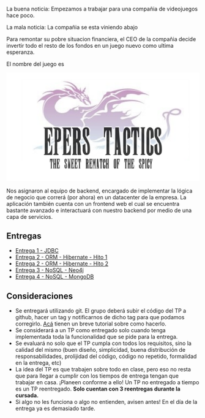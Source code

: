 La buena noticia: Empezamos a trabajar para una compañia de videojuegos hace poco.

La mala noticia: La compañia se esta viniendo abajo

Para remontar su pobre situacion financiera, el CEO de la compañia decide invertir todo el resto de los fondos en un juego nuevo como ultima esperanza.

El nombre del juego es

<p align="center">
  <img src="enunciado/entrega1/logo.png" />
</p>


Nos asignaron al equipo de backend, encargado de implementar la lógica de negocio que correrá (por ahora) en un datacenter de la empresa. La aplicación también cuenta con un frontend web el cual se encuentra bastante avanzado e interactuará con nuestro backend por medio de una capa de servicios.

## Entregas
- [Entrega 1 - JDBC](enunciado/entrega1/entrega1.md)
- [Entrega 2 - ORM - Hibernate - Hito 1](enunciado/entrega2/entrega2.md)
- [Entrega 2 - ORM - Hibernate - Hito 2](enunciado/entrega2/entrega2.2.md)
- [Entrega 3 - NoSQL - Neo4j](enunciado/entrega3/entrega3.md)
- [Entrega 4 - NoSQL - MongoDB](enunciado/entrega4/entrega4.md)

## Consideraciones
- Se entregará utilizando git. El grupo deberá subir el código del TP a github, hacer un tag y notificarnos de dicho tag para que podamos corregirlo. [Acá](https://sites.google.com/site/estrategiasdepersistencia/material/entregando-con-git) tienen un breve tutorial sobre como hacerlo.
- Se considerará a un TP como entregado solo cuando tenga implementada toda la funcionalidad que se pide para la entrega.
- Se evaluará no solo que el TP cumpla con todos los requisitos, sino la calidad del mismo (buen diseño, simplicidad, buena distribución de responsabilidades, prolijidad del código, código no repetido, formalidad en la entrega, etc)
- La idea del TP es que trabajen sobre todo en clase, pero eso no resta que para llegar a cumplir con los tiempos de entrega tengan que trabajar en casa. ¡Planeen conforme a ello! Un TP no entregado a tiempo es un TP reentregado. **Solo cuentan con 3 reentregas durante la cursada.**
- Si algo no les funciona o algo no entienden, avisen antes! En el día de la entrega ya es demasiado tarde.
